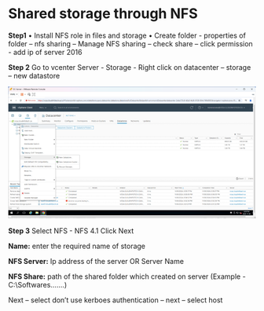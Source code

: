 # Shared storage through NFS
**Step1**
•	Install NFS role in files and storage
•	Create folder  - properties of folder – nfs sharing – Manage NFS sharing – check share – click permission -  add ip of server 2016

**Step 2**
Go to vcenter Server  - Storage  - Right click on datacenter – storage – new datastore

![Picture](https://github.com/gurpreet2828/VmwareProject_Images/blob/59ba6cc306d55968652b5e66ab912d89f956a1a5/Picture27.png)

**Step 3**
Select NFS  - NFS 4.1
Click Next

**Name:** enter the required name of storage

**NFS Server:** Ip address of the server OR Server Name

**NFS Share:** path of the shared folder which created on server (Example - C:\Softwares…….)

Next – select don’t use kerboes authentication – next – select host


